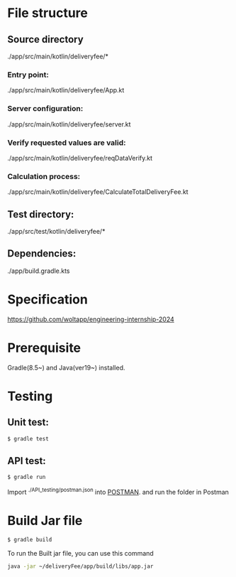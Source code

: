 # File structure
## Source directory
./app/src/main/kotlin/deliveryfee/*
### Entry point: 
./app/src/main/kotlin/deliveryfee/App.kt
### Server configuration: 
./app/src/main/kotlin/deliveryfee/server.kt
### Verify requested values are valid:
./app/src/main/kotlin/deliveryfee/reqDataVerify.kt
### Calculation process:
./app/src/main/kotlin/deliveryfee/CalculateTotalDeliveryFee.kt

## Test directory:
./app/src/test/kotlin/deliveryfee/*

## Dependencies:
./app/build.gradle.kts

# Specification
https://github.com/woltapp/engineering-internship-2024

# Prerequisite
Gradle(8.5~) and Java(ver19~) installed.

# Testing
## Unit test: 
```bash
$ gradle test
```
## API test:
```bash
$ gradle run
```
Import <sup>./API_testing/postman.json</sup> into [POSTMAN](https://www.postman.com/).
and run the folder in Postman

# Build Jar file
```bash
$ gradle build
```
To run the Built jar file, you can use this command
```bash
java -jar ~/deliveryFee/app/build/libs/app.jar
```


